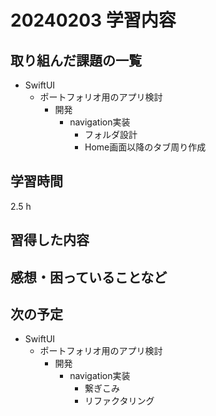# 20240203 学習内容

## 取り組んだ課題の一覧

- SwiftUI
  - ポートフォリオ用のアプリ検討
    - 開発
      - navigation実装
        - フォルダ設計
        - Home画面以降のタブ周り作成

## 学習時間

2.5 h

## 習得した内容

## 感想・困っていることなど


## 次の予定

- SwiftUI
  - ポートフォリオ用のアプリ検討
    - 開発
      - navigation実装
        - 繋ぎこみ
        - リファクタリング
